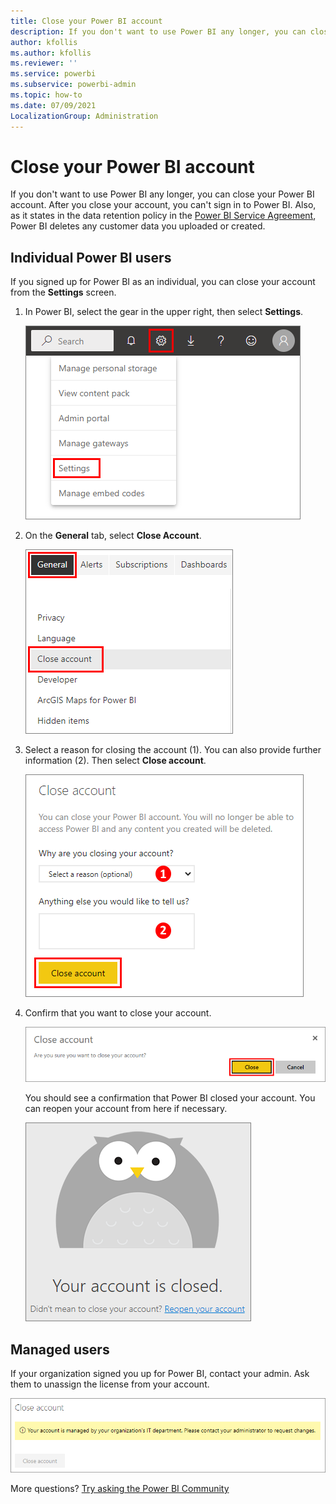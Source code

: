 ```yaml
---
title: Close your Power BI account
description: If you don't want to use Power BI any longer, you can close your Power BI account.
author: kfollis
ms.author: kfollis
ms.reviewer: ''
ms.service: powerbi
ms.subservice: powerbi-admin
ms.topic: how-to
ms.date: 07/09/2021
LocalizationGroup: Administration
---
```


# Close your Power BI account

If you don't want to use Power BI any longer, you can close your Power BI account.  After you close your account, you can't sign in to Power BI. Also, as it states in the data retention policy in the [Power BI Service Agreement](https://azure.microsoft.com/support/legal/subscription-agreement/), Power BI deletes any customer data you uploaded or created.

## Individual Power BI users

If you signed up for Power BI as an individual, you can close your account from the **Settings** screen.

1. In Power BI, select the gear in the upper right, then select **Settings**.

    ![Screenshot of the upper-right corner of the UI with the gear icon and the settings option called out.](media/service-admin-closing-your-account/close-account-settings.png)

1. On the **General** tab, select **Close Account**.

    ![Screenshot of the upper-left corner of the settings page with the Close account option called out.](media/service-admin-closing-your-account/close-account-settings-2.png)

1. Select a reason for closing the account (1). You can also provide further information (2). Then select **Close account**.

    ![Screenshot of the Close account dialog for Individual Users, showing fields to provide further information for closing the account.](media/service-admin-closing-your-account/close-account-settings-3.png)

1. Confirm that you want to close your account.

    ![Screenshot of the Close account confirmation dialog for Individual Users, with the Close option called out.](media/service-admin-closing-your-account/power-bi-close.png)

    You should see a confirmation that Power BI closed your account. You can reopen your account from here if necessary.

    ![Screenshot of the Your account is closed confirmation dialog for Individual Users.](media/service-admin-closing-your-account/close-account-settings-5.png)

## Managed users

If your organization signed you up for Power BI, contact your admin. Ask them to unassign the license from your account.

![Screenshot of the close account message for Managed Users.](media/service-admin-closing-your-account/close-account-managed.png)

More questions? [Try asking the Power BI Community](https://community.powerbi.com/)
